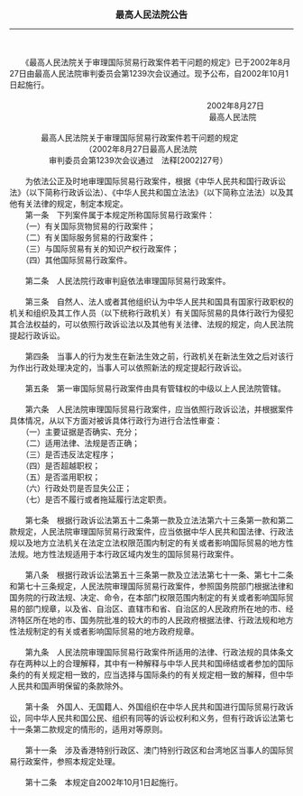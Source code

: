 <div id="div_content"><font color="#760026"></font> <p align="center"><b><font style="font-size:16px;" class="MTitle">最高人民法院公告</font></b></p><hr color="red"><br>
<br>
　　《最高人民法院关于审理国际贸易行政案件若干问题的规定》已于2002年8月27日由最高人民法院审判委员会第1239次会议通过。现予公布，自2002年10月1日起施行。 <br>
<br>
　　　　　　　　　　　　　　　　　　　　　　　　　2002年8月27日<br>
　　　　　　　　　　　　　　　　　　　　　　　 　　最高人民法院 <br>
<br>
　　　　最高人民法院关于审理国际贸易行政案件若干问题的规定<br>
　　　　　　　　　　（2002年8月27日最高人民法院<br>
　　　　　审判委员会第1239次会议通过　法释[2002]27号）<br>
<br>
　　为依法公正及时地审理国际贸易行政案件，根据《中华人民共和国行政诉讼法》（以下简称行政诉讼法）、《中华人民共和国立法法》（以下简称立法法）以及其他有关法律的规定，制定本规定。 <br>
<font class="TiaoNoA">　　第一条</font>　下列案件属于本规定所称国际贸易行政案件： <br>
　　（一）有关国际货物贸易的行政案件； <br>
　　（二）有关国际服务贸易的行政案件； <br>
　　（三）与国际贸易有关的知识产权行政案件； <br>
　　（四）其他国际贸易行政案件。 <br>
<br><font class="TiaoNoA">　　第二条</font>　人民法院行政审判庭依法审理国际贸易行政案件。 <br>
<br><font class="TiaoNoA">　　第三条</font>　自然人、法人或者其他组织认为中华人民共和国具有国家行政职权的机关和组织及其工作人员（以下统称行政机关）有关国际贸易的具体行政行为侵犯其合法权益的，可以依照行政诉讼法以及其他有关法律、法规的规定，向人民法院提起行政诉讼。 <br>
<br><font class="TiaoNoA">　　第四条</font>　当事人的行为发生在新法生效之前，行政机关在新法生效之后对该行为作出行政处理决定的，当事人可以依照新法的规定提起行政诉讼。 <br>
<br><font class="TiaoNoA">　　第五条</font>　第一审国际贸易行政案件由具有管辖权的中级以上人民法院管辖。 <br>
<br><font class="TiaoNoA">　　第六条</font>　人民法院审理国际贸易行政案件，应当依照行政诉讼法，并根据案件具体情况，从以下方面对被诉具体行政行为进行合法性审查： <br>
　　（一）主要证据是否确实、充分； <br>
　　（二）适用法律、法规是否正确； <br>
　　（三）是否违反法定程序； <br>
　　（四）是否超越职权； <br>
　　（五）是否滥用职权； <br>
　　（六）行政处罚是否显失公正； <br>
　　（七）是否不履行或者拖延履行法定职责。 <br>
<br><font class="TiaoNoA">　　第七条</font>　根据行政诉讼法第五十二条第一款及立法法第六十三条第一款和第二款规定，人民法院审理国际贸易行政案件，应当依据中华人民共和国法律、行政法规以及地方立法机关在法定立法权限范围内制定的有关或者影响国际贸易的地方性法规。地方性法规适用于本行政区域内发生的国际贸易行政案件。 <br>
<br><font class="TiaoNoA">　　第八条</font>　根据行政诉讼法第五十三条第一款及立法法第七十一条、第七十二条和第七十三条规定，人民法院审理国际贸易行政案件，参照国务院部门根据法律和国务院的行政法规、决定、命令，在本部门权限范围内制定的有关或者影响国际贸易的部门规章，以及省、自治区、直辖市和省、自治区的人民政府所在地的市、经济特区所在地的市、国务院批准的较大的市的人民政府根据法律、行政法规和地方性法规制定的有关或者影响国际贸易的地方政府规章。 <br>
<br><font class="TiaoNoA">　　第九条</font>　人民法院审理国际贸易行政案件所适用的法律、行政法规的具体条文存在两种以上的合理解释，其中有一种解释与中华人民共和国缔结或者参加的国际条约的有关规定相一致的，应当选择与国际条约的有关规定相一致的解释，但中华人民共和国声明保留的条款除外。 <br>
<br><font class="TiaoNoA">　　第十条</font>　外国人、无国籍人、外国组织在中华人民共和国进行国际贸易行政诉讼，同中华人民共和国公民、组织有同等的诉讼权利和义务，但有行政诉讼法第七十一条第二款规定的情形的，适用对等原则。 <br>
<br><font class="TiaoNoA">　　第十一条</font>　涉及香港特别行政区、澳门特别行政区和台湾地区当事人的国际贸易行政案件，参照本规定处理。 <br>
<br><font class="TiaoNoA">　　第十二条</font>　本规定自2002年10月1日起施行。<br>
<br><br>
</div>